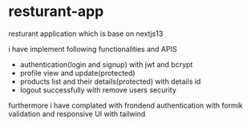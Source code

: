 # resturant-app

resturant application which is base on nextjs13

i have implement following functionalities and APIS

- authentication(login and signup) with jwt and bcrypt
- profile view and update(protected)
- products list and their details(protected) with details id
- logout successfully with remove users security

furthermore i have complated with frondend authentication with formik validation and responsive UI with tailwind
